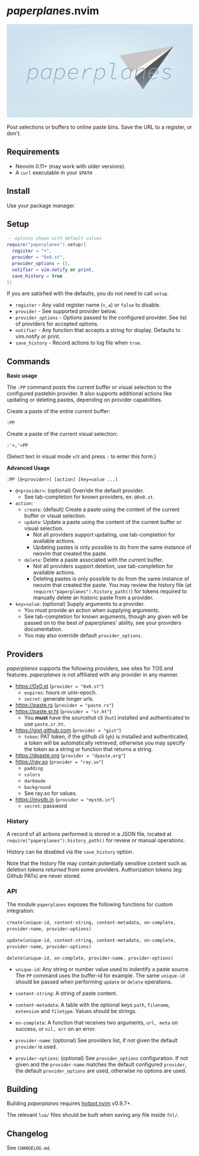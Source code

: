 # _paperplanes_.nvim

![paperplanes Logo](images/logo.png)

Post selections or buffers to online paste bins. Save the URL to a register, or don't.

## Requirements

- Neovim 0.11+ (may work with older versions).
- A `curl` executable in your `$PATH`

## Install

Use your package manager.

## Setup

```lua
-- options shown with default values
require("paperplanes").setup({
  register = "+",
  provider = "0x0.st",
  provider_options = {},
  notifier = vim.notify or print,
  save_history = true
})
```

If you are satisfied with the defaults, you do not need to call `setup`.

- `register` - Any valid register name (`+`, `a`) or `false` to disable.
- `provider` - See supported provider below.
- `provider_options` - Options passed to the configured provider. See list of providers for accepted options.
- `notifier` - Any function that accepts a string for display. Defaults to vim.notify or print.
- `save_history` - Record actions to log file when `true`.

## Commands

**Basic usage**

The `:PP` command posts the current buffer or visual selection to the configured
pastebin provider. It also supports additional actions like updating or
deleting pastes, depending on provider capabilities.

Create a paste of the entire current buffer:

```vim
:PP
```

Create a paste of the current visual selection:

```vim
:'<,'>PP
```

(Select text in visual mode `v`/`V` and press `:` to enter this form.)

**Advanced Usage**

```vim
:PP [@<provider>] [action] [key=value ...]
```

- `@<provider>`: (optional) Override the default provider.
  - See tab-completion for known providers, ex: `@0x0.st`.
- `action`:
  - `create`: (default) Create a paste using the content of the current buffer or visual selection.
  - `update`: Update a paste using the content of the current buffer or visual selection.
    - Not all providers support updating, use tab-completion for available actions.
    - Updating pastes is only possible to do from the same instance of neovim
      that created the paste.
  - `delete`: Delete a paste associated with the current buffer.
    - Not all providers support deletion, use tab-completion for available actions.
    - Deleting pastes is only possible to do from the same instance of neovim
      that created the paste. You may review the history file
      (at `require("paperplanes").history_path()`) for tokens required to manually
      delete an historic paste from a provider.
- `key=value`: (optional) Supply arguments to a provider.
  - You must provide an action when supplying arguments.
  - See tab-completion for known arguments, though any given will be passed on
    to the best of paperplanes' ability, see your providers documentation.
  - You may also override default `provider_options`.

## Providers

_paperplanes_ supports the following providers, see sites for TOS and
features. _paperplanes_ is not affiliated with any provider in any manner.

- https://0x0.st (`provider = "0x0.st"`)
  - `expires`: hours or unix-epoch.
  - `secret`: generate longer urls.
- https://paste.rs (`provider = "paste.rs"`)
- https://paste.sr.ht (`provider = "sr.ht"`)
  - You **must** have the sourcehut cli (`hut`) installed and authenticated to use `paste.sr.ht`.
- https://gist.github.com (`provider = "gist"`)
  - `token`: PAT token, if the github cli (`gh`) is installed and
    authenticated, a token will be automatically retrieved, otherwise you may
    specify the token as a string or function that returns a string.
- https://dpaste.org (`provider = "dpaste.org"`)
- https://ray.so (`provider = "ray.so"`)
  - `padding`
  - `colors`
  - `darkmode`
  - `background`
  - See ray.so for values.
- https://mystb.in (`provider = "mystb.in"`)
  - `secret`: password

### History

A record of all actions performed is stored in a JSON file, located at
`require("paperplanes").history_path()` for review or manual operations.

History can be disabled via the `save_history` option.

Note that the history file may contain potentially sensitive content such as
deletion tokens *returned* from some providers. Authorization tokens (eg: Github
PATs) are never stored.

### API

The module `paperplanes` exposes the following functions for custom integration:

`create(unique-id, content-string, content-metadata, on-complete, provider-name, provider-options)`

`update(unique-id, content-string, content-metadata, on-complete, provider-name, provider-options)`

`delete(unique-id, on-complete, provider-name, provider-options)`

- `unique-id`: Any string or number value used to indentify a paste source. The
`PP` command uses the buffer-id for example. The same `unique-id` should be passed when performing `update` or `delete` operations.

- `content-string`: A string of paste content.

- `content-metadata`: A table with the optional keys `path`, `filename`, `extension` and `filetype`. Values should be strings.

- `on-complete`: A function that receives two arguments, `url, meta` on success, or `nil, err` on an error.

- `provider-name`: (optional) See providers list, if not given the default `provider` is used.

- `provider-options`: (optional) See `provider_options` configuration. If not given and the `provider-name` matches the default configured `provider`, the default `provider_options` are used, otherwise no options are used.

## Building

Building _paperplanes_ requires [hotpot.nvim](https://github.com/rktjmp/hotpot.nvim) v0.9.7+.

The relevant `lua/` files should be built when saving any file inside `fnl/`.

## Changelog

See `CHANGELOG.md`.
